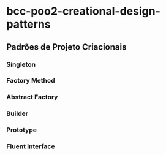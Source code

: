 # bcc-poo2-creational-design-patterns

## Padrões de Projeto Criacionais

### Singleton

### Factory Method

### Abstract Factory

### Builder

### Prototype

### Fluent Interface
